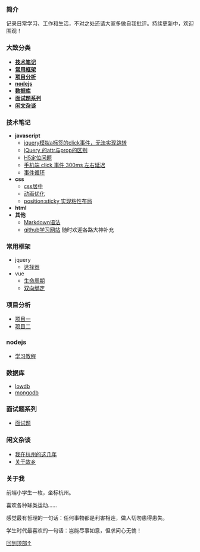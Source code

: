 ### 简介

记录日常学习、工作和生活，不对之处还请大家多做自我批评。持续更新中，欢迎围观！

### 大致分类
- **[技术笔记](#技术笔记)**
- **[常用框架](#常用框架)**
- **[项目分析](#项目分析)**
- **[nodejs](#nodejs)**
- **[数据库](#数据库)**
- **[面试题系列](#面试题系列)**
- **[闲文杂谈](#闲文杂谈)**

### 技术笔记
- **javascript**
  - [jquery模拟a标签的click事件，无法实现跳转](https://github.com/wfbcode/blog/issues/1)
  - [jQuery 的attr与prop的区别](https://github.com/wfbcode/blog/issues/2)
  - [H5定位问题](https://github.com/wfbcode/blog/issues/4)
  - [手机端 click 事件 300ms 左右延迟](https://github.com/wfbcode/blog/issues/6)
  - [事件循环](https://github.com/wfbcode/blog/issues/14)
- **css**
  - [css居中](https://github.com/wfbcode/blog/issues/3)
  - [动画优化](https://github.com/wfbcode/blog/issues/5)
  - [position:sticky 实现粘性布局](https://github.com/wfbcode/blog/issues/8)
- **html**
- **其他**
  - [Markdown语法](https://github.com/younghz/Markdown)
  - [github学习网站](https://github.com/wfbcode/blog/issues/13) 随时欢迎各路大神补充

### 常用框架
- jquery
  - [选择器]()
- vue
  - [生命周期]()
  - [双向绑定]()

### 项目分析
- [项目一](https://github.com/wfbcode/blog/issues/9)
- [项目二](https://github.com/wfbcode/blog/issues/11)

### nodejs
- [学习教程]()

### 数据库
- [lowdb](https://github.com/wfbcode/blog/issues/7)
- [mongodb]()

### 面试题系列
- [面试题]()

### 闲文杂谈
- [我在杭州的这几年](https://github.com/wfbcode/blog/issues/10)
- [关于故乡](https://github.com/wfbcode/blog/issues/12)

### 关于我

前端小学生一枚，坐标杭州。

喜欢各种球类运动……

感觉最有哲理的一句话：任何事物都是利害相连，做人切勿患得患失。

学生时代最喜欢的一句话：岂能尽事如意，但求问心无愧！  

[回到顶部↑](#简介)
